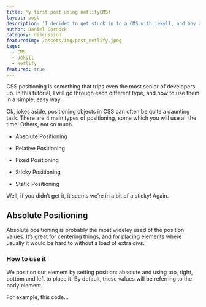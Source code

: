 ```yaml
---
title: My first post using netlifyCMS!
layout: post
description: 'I decided to get stuck in to a CMS with jekyll, and boy am I surprised!'
author: Daniel Cornock
category: discussion
featuredImg: /assets/img/post_netlify.jpeg
tags:
  - CMS
  - Jekyll
  - Netlify
featured: true
---
```

CSS positioning is something that trips even the most senior of developers up. In this tutorial, I will go through each different type, and how to use them in a simple, easy way.

Ok, jokes aside, positioning objects in CSS can often be quite a daunting task. There are 4 main types of positioning, some which you will use all the time! Others, not so much.



+ Absolute Positioning

+ Relative Positioning

+ Fixed Positioning

+ Sticky Positioning

+ Static Positioning

Well, if you didn’t get it, it seems we’re in a bit of a sticky! Again.



## Absolute Positioning

Absolute positioning is probably the most wideley used of the position values. It’s great for centering things, and for placing elements where usually it would be hard to without a load of extra divs.



### How to use it

We position our element by setting position: absolute and using top, right, bottom and left to place it. By default, these values will be referring to the body element.



For example, this code…
